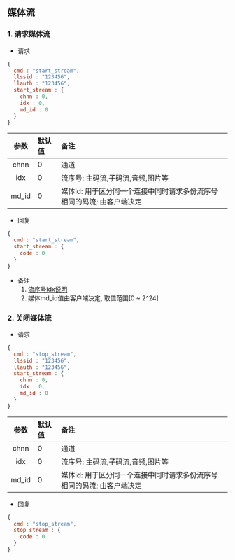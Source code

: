 ## 媒体流

### 1. 请求媒体流

* 请求

```javascript
{
  cmd : "start_stream",
  llssid : "123456",
  llauth : "123456",
  start_stream : {
    chnn : 0,
    idx : 0,
    md_id : 0
  }
}
```

|   参数    |   默认值   |   备注    |
|:---------:|:--------- |:--------- |
| chnn    | 0         | 通道 |
| idx     | 0         | 流序号: 主码流,子码流,音频,图片等 |
| md_id   | 0         | 媒体id: 用于区分同一个连接中同时请求多份流序号相同的码流; 由客户端决定 |

* 回复

```javascript
{
  cmd : "start_stream",
  start_stream : {
    code : 0
  }
}
```

* 备注
   1. [流序号idx说明](https://github.com/lishaoliang/l_sdk_doc/blob/master/protocol/stream_idx.md)
   2. 媒体md_id值由客户端决定, 取值范围[0 ~ 2^24]


### 2. 关闭媒体流

* 请求

```javascript
{
  cmd : "stop_stream",
  llssid : "123456",
  llauth : "123456",
  start_stream : {
    chnn : 0,
    idx : 0,
    md_id : 0
  }
}
```

|   参数    |   默认值   |   备注    |
|:---------:|:--------- |:--------- |
| chnn    | 0         | 通道 |
| idx     | 0         | 流序号: 主码流,子码流,音频,图片等 |
| md_id   | 0         | 媒体id: 用于区分同一个连接中同时请求多份流序号相同的码流; 由客户端决定 |

* 回复

```javascript
{
  cmd : "stop_stream",
  stop_stream : {
    code : 0
  }
}
```
